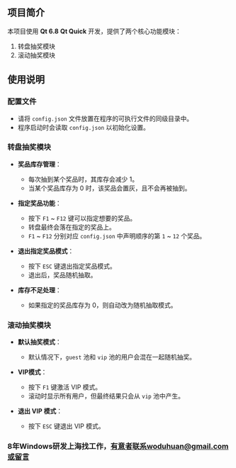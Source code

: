 ## 项目简介
本项目使用 **Qt 6.8** **Qt Quick** 开发，提供了两个核心功能模块：
1. 转盘抽奖模块
2. 滚动抽奖模块

## 使用说明

### 配置文件
- 请将 `config.json` 文件放置在程序的可执行文件的同级目录中。
- 程序启动时会读取 `config.json` 以初始化设置。

### 转盘抽奖模块
- **奖品库存管理**：
  - 每次抽到某个奖品时，其库存会减少 1。
  - 当某个奖品库存为 0 时，该奖品会置灰，且不会再被抽到。

- **指定奖品功能**：
  - 按下 `F1` ~ `F12` 键可以指定想要的奖品。
  - 转盘最终会落在指定的奖品上。
  - `F1` ~ `F12` 分别对应 `config.json` 中声明顺序的第 `1` ~ `12` 个奖品。
  
- **退出指定奖品模式**：
  - 按下 `ESC` 键退出指定奖品模式。
  - 退出后，奖品随机抽取。

- **库存不足处理**：
  - 如果指定的奖品库存为 0，则自动改为随机抽取模式。

### 滚动抽奖模块
- **默认抽奖模式**：
  - 默认情况下，`guest` 池和 `vip` 池的用户会混在一起随机抽奖。

- **VIP模式**：
  - 按下 `F1` 键激活 VIP 模式。
  - 滚动时显示所有用户，但最终结果只会从 `vip` 池中产生。

- **退出 VIP 模式**：
  - 按下 `ESC` 键退出 VIP 模式。

### 8年Windows研发上海找工作，有意者联系woduhuan@gmail.com或留言
